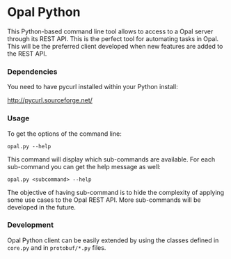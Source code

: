# Opal Python

This Python-based command line tool allows to access to a Opal server through its REST API. This is the perfect tool
for automating tasks in Opal. This will be the preferred client developed when new features are added to the REST API.

### Dependencies

You need to have pycurl installed within your Python install:

http://pycurl.sourceforge.net/

### Usage

To get the options of the command line:

```
opal.py --help
```

This command will display which sub-commands are available. For each sub-command you can get the help message as well:

```
opal.py <subcommand> --help
```

The objective of having sub-command is to hide the complexity of applying some use cases to the Opal REST API. More
sub-commands will be developed in the future.

### Development

Opal Python client can be easily extended by using the classes defined in `core.py` and in `protobuf/*.py` files.
